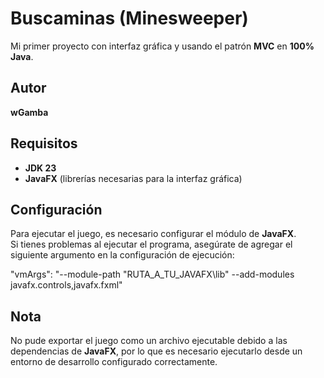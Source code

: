 # Buscaminas (Minesweeper)

Mi primer proyecto con interfaz gráfica y usando el patrón **MVC** en **100% Java**.  

## Autor  
**wGamba**  

## Requisitos  
- **JDK 23**  
- **JavaFX** (librerías necesarias para la interfaz gráfica)  

## Configuración  

Para ejecutar el juego, es necesario configurar el módulo de **JavaFX**.  
Si tienes problemas al ejecutar el programa, asegúrate de agregar el siguiente argumento en la configuración de ejecución:

"vmArgs": "--module-path \"RUTA_A_TU_JAVAFX\\lib\" --add-modules javafx.controls,javafx.fxml"

## Nota  
No pude exportar el juego como un archivo ejecutable debido a las dependencias de **JavaFX**, por lo que es necesario ejecutarlo desde un entorno de desarrollo configurado correctamente.

